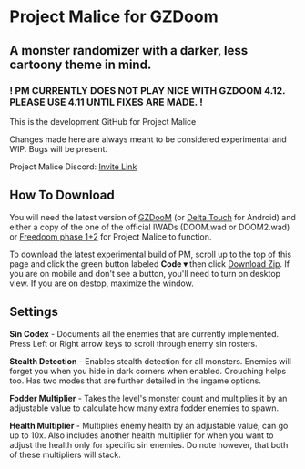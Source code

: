 # Project Malice for GZDoom
## A monster randomizer with a darker, less cartoony theme in mind.

### ! PM CURRENTLY DOES NOT PLAY NICE WITH GZDOOM 4.12. PLEASE USE 4.11 UNTIL FIXES ARE MADE. !


This is the development GitHub for Project Malice

Changes made here are always meant to be considered experimental and WIP. Bugs will be present.


Project Malice Discord: <a href="https://discord.gg/56TVU7K" title="Click here to join.">Invite Link</a>


## How To Download

You will need the latest version of <a href="https://zdoom.org/downloads" title="GZDooM">GZDooM</a> (or <a href="https://play.google.com/store/apps/details?id=com.opentouchgaming.deltatouch&amp;hl=en_US&amp;gl=US" title="Delta Touch">Delta Touch</a> for Android) and either a copy of the one of the official IWADs (DOOM.wad or DOOM2.wad) or <a href="https://freedoom.github.io/download.html" title="FreeDoom">Freedoom phase 1+2</a> for Project Malice to function.

To download the latest experimental build of PM, scroll up to the top of this page and click the green button labeled <strong>Code &#9662;</strong> then click <a href="https://github.com/TheBlueSavior/Project-Malice/archive/refs/heads/main.zip" title="You can also click here to download.">Download Zip</a>. If you are on mobile and don&#39;t see a button, you&#39;ll need to turn on desktop view. If you are on destop, maximize the window.

## Settings

**Sin Codex** - Documents all the enemies that are currently implemented. Press Left or Right arrow keys to scroll through enemy sin rosters.

**Stealth Detection** - Enables stealth detection for all monsters. Enemies will forget you when you hide in dark corners when enabled. Crouching helps too. Has two modes that are further detailed in the ingame options.

**Fodder Multiplier** - Takes the level's monster count and multiplies it by an adjustable value to calculate how many extra fodder enemies to spawn.

**Health Multiplier** - Multiplies enemy health by an adjustable value, can go up to 10x. Also includes another health multiplier for when you want to adjust the health only for specific sin enemies. Do note however, that both of these multipliers will stack.

